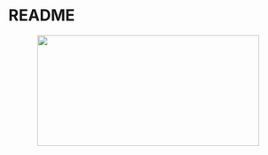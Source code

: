 # README
<div align="center">
    <img src="gitversion.jpg" height='200' , width="400px"</img> 
</div>
